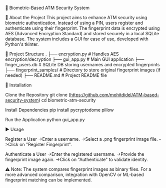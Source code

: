 🔐 Biometric-Based ATM Security System

🧠 About the Project This project aims to enhance ATM security using biometric authentication. Instead of using a PIN, users register and authenticate using their fingerprint. The fingerprint data is encrypted using AES (Advanced Encryption Standard) and stored securely in a local SQLite database. The system includes a GUI for ease of use, developed with Python's tkinter.

📁 Project Structure . ├── encryption.py # Handles AES encryption/decryption ├── gui_app.py # Main GUI application ├── finger_users.db # SQLite DB storing usernames and encrypted fingerprints ├── fingerprint_samples/ # Directory to store original fingerprint images (if needed) ├── README.md # Project README file

🚀 Installation

Clone the Repository git clone (https://github.com/mohitdidel/ATM-based-security-system) cd biometric-atm-security

Install Dependencies pip install pycryptodome pillow

Run the Application python gui_app.py

▶️ Usage

Register a User ->Enter a username. ->Select a .png fingerprint image file. ->Click on "Register Fingerprint".

Authenticate a User ->Enter the registered username. ->Provide the fingerprint image again. ->Click on "Authenticate" to validate identity.

⚠️ Note: The system compares fingerprint images as binary files. For a more advanced comparison, integration with OpenCV or ML-based fingerprint matching can be implemented.

